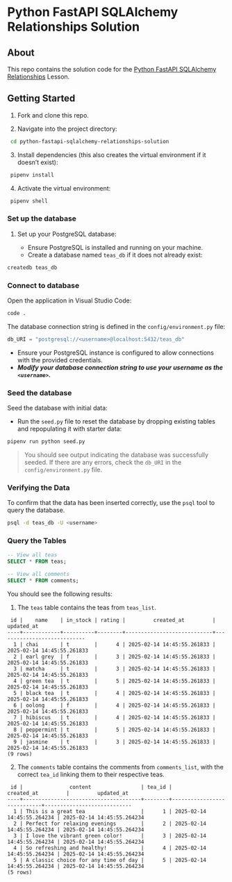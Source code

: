 # Python FastAPI SQLAlchemy Relationships Solution

## About

This repo contains the solution code for the [Python FastAPI SQLAlchemy Relationships](https://pages.git.generalassemb.ly/modular-curriculum-all-courses/python-fastapi-sqlalchemy-relationships/canvas-landing-pages/fallback.html) Lesson.

## Getting Started

1. Fork and clone this repo.

2. Navigate into the project directory:

```sh
 cd python-fastapi-sqlalchemy-relationships-solution
```

3. Install dependencies (this also creates the virtual environment if it doesn’t exist):

```sh
 pipenv install
```

4. Activate the virtual environment:

```sh
 pipenv shell
```

### Set up the database

1. Set up your PostgreSQL database:

   - Ensure PostgreSQL is installed and running on your machine.
   - Create a database named `teas_db` if it does not already exist:

```bash
createdb teas_db
```

### Connect to database

Open the application in Visual Studio Code:

```bash
code .
```

The database connection string is defined in the `config/environment.py` file:

```python
db_URI = "postgresql://<username>@localhost:5432/teas_db"
```

- Ensure your PostgreSQL instance is configured to allow connections with the provided credentials.
- **_Modify your database connection string to use your username as the `<username>`._**

### Seed the database

Seed the database with initial data:

- Run the `seed.py` file to reset the database by dropping existing tables and repopulating it with starter data:

```bash
pipenv run python seed.py
```

> You should see output indicating the database was successfully seeded. If there are any errors, check the `db_URI` in the `config/environment.py` file.

### Verifying the Data

To confirm that the data has been inserted correctly, use the `psql` tool to query the database.

```sh
psql -d teas_db -U <username>
```

### Query the Tables

```sql
-- View all teas
SELECT * FROM teas;

-- View all comments
SELECT * FROM comments;
```

You should see the following results:

1. The `teas` table contains the teas from `teas_list`.

```text
 id |    name    | in_stock | rating |         created_at         |         updated_at
----+------------+----------+--------+----------------------------+----------------------------
  1 | chai       | t        |      4 | 2025-02-14 14:45:55.261833 | 2025-02-14 14:45:55.261833
  2 | earl grey  | f        |      3 | 2025-02-14 14:45:55.261833 | 2025-02-14 14:45:55.261833
  3 | matcha     | t        |      3 | 2025-02-14 14:45:55.261833 | 2025-02-14 14:45:55.261833
  4 | green tea  | t        |      5 | 2025-02-14 14:45:55.261833 | 2025-02-14 14:45:55.261833
  5 | black tea  | t        |      4 | 2025-02-14 14:45:55.261833 | 2025-02-14 14:45:55.261833
  6 | oolong     | f        |      4 | 2025-02-14 14:45:55.261833 | 2025-02-14 14:45:55.261833
  7 | hibiscus   | t        |      4 | 2025-02-14 14:45:55.261833 | 2025-02-14 14:45:55.261833
  8 | peppermint | t        |      5 | 2025-02-14 14:45:55.261833 | 2025-02-14 14:45:55.261833
  9 | jasmine    | t        |      3 | 2025-02-14 14:45:55.261833 | 2025-02-14 14:45:55.261833
(9 rows)
```

2. The `comments` table contains the comments from `comments_list`, with the correct `tea_id` linking them to their respective teas.

```text
 id |               content                | tea_id |         created_at         |         updated_at
----+--------------------------------------+--------+----------------------------+----------------------------
  1 | This is a great tea                  |      1 | 2025-02-14 14:45:55.264234 | 2025-02-14 14:45:55.264234
  2 | Perfect for relaxing evenings        |      2 | 2025-02-14 14:45:55.264234 | 2025-02-14 14:45:55.264234
  3 | I love the vibrant green color!      |      3 | 2025-02-14 14:45:55.264234 | 2025-02-14 14:45:55.264234
  4 | So refreshing and healthy!           |      4 | 2025-02-14 14:45:55.264234 | 2025-02-14 14:45:55.264234
  5 | A classic choice for any time of day |      5 | 2025-02-14 14:45:55.264234 | 2025-02-14 14:45:55.264234
(5 rows)
```
